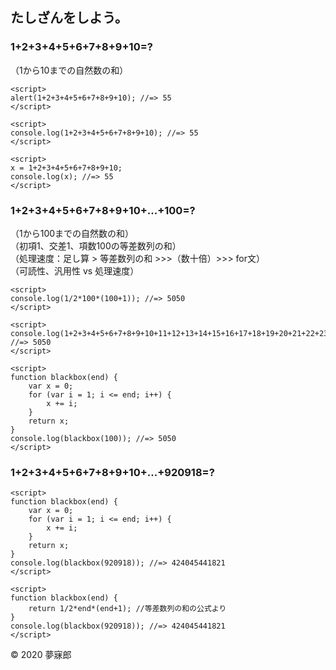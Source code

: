## たしざんをしよう。

### 1+2+3+4+5+6+7+8+9+10=?
（1から10までの自然数の和）

```
<script>
alert(1+2+3+4+5+6+7+8+9+10); //=> 55
</script>
```

```
<script>
console.log(1+2+3+4+5+6+7+8+9+10); //=> 55
</script>
```

```
<script>
x = 1+2+3+4+5+6+7+8+9+10;
console.log(x); //=> 55
</script>
```

### 1+2+3+4+5+6+7+8+9+10+...+100=?
（1から100までの自然数の和）  
（初項1、交差1、項数100の等差数列の和）  
（処理速度：足し算 > 等差数列の和 >>>（数十倍）>>> for文）  
（可読性、汎用性 vs 処理速度）

```
<script>
console.log(1/2*100*(100+1)); //=> 5050
</script>
```

```
<script>
console.log(1+2+3+4+5+6+7+8+9+10+11+12+13+14+15+16+17+18+19+20+21+22+23+24+25+26+27+28+29+30+31+32+33+34+35+36+37+38+39+40+41+42+43+44+45+46+47+48+49+50+51+52+53+54+55+56+57+58+59+60+61+62+63+64+65+66+67+68+69+70+71+72+73+74+75+76+77+78+79+80+81+82+83+84+85+86+87+88+89+90+91+92+93+94+95+96+97+98+99+100); //=> 5050
</script>
```

```
<script>
function blackbox(end) {
    var x = 0;
    for (var i = 1; i <= end; i++) {
        x += i;
    }
    return x;
}
console.log(blackbox(100)); //=> 5050
</script>
```

### 1+2+3+4+5+6+7+8+9+10+...+920918=?
```
<script>
function blackbox(end) {
    var x = 0;
    for (var i = 1; i <= end; i++) {
        x += i;
    }
    return x;
}
console.log(blackbox(920918)); //=> 424045441821
</script>
```

```
<script>
function blackbox(end) {
    return 1/2*end*(end+1); //等差数列の和の公式より
}
console.log(blackbox(920918)); //=> 424045441821
</script>
```

© 2020 夢寐郎